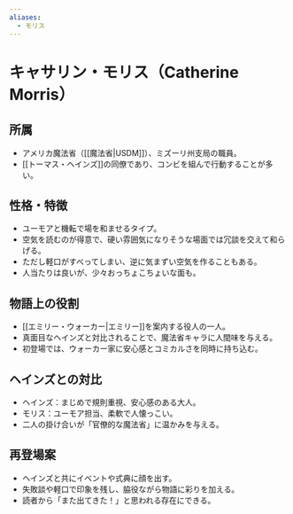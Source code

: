 ```yaml
---
aliases:
  - モリス
---
```

# キャサリン・モリス（Catherine Morris）

## 所属
- アメリカ魔法省（[[魔法省|USDM]]）、ミズーリ州支局の職員。  
- [[トーマス・ヘインズ]]の同僚であり、コンビを組んで行動することが多い。  

## 性格・特徴
- ユーモアと機転で場を和ませるタイプ。  
- 空気を読むのが得意で、硬い雰囲気になりそうな場面では冗談を交えて和らげる。  
- ただし軽口がすべってしまい、逆に気まずい空気を作ることもある。  
- 人当たりは良いが、少々おっちょこちょいな面も。  

## 物語上の役割
- [[エミリー・ウォーカー|エミリー]]を案内する役人の一人。  
- 真面目なヘインズと対比されることで、魔法省キャラに人間味を与える。  
- 初登場では、ウォーカー家に安心感とコミカルさを同時に持ち込む。  

## ヘインズとの対比
- ヘインズ：まじめで規則重視、安心感のある大人。  
- モリス：ユーモア担当、柔軟で人懐っこい。  
- 二人の掛け合いが「官僚的な魔法省」に温かみを与える。  

## 再登場案
- ヘインズと共にイベントや式典に顔を出す。  
- 失敗談や軽口で印象を残し、脇役ながら物語に彩りを加える。  
- 読者から「また出てきた！」と思われる存在にできる。  
